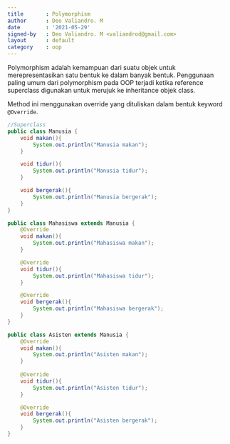 ```yaml
---
title       : Polymorphism
author      : Deo Valiandro. M
date        : '2021-05-29'
signed-by   : Deo Valiandro. M <valiandrod@gmail.com>
layout      : default
category    : oop
---
```


Polymorphism adalah kemampuan dari suatu objek untuk merepresentasikan satu bentuk ke dalam banyak bentuk. Penggunaan paling umum dari polymorphism pada OOP terjadi ketika reference superclass digunakan untuk merujuk ke inheritance objek class.

Method ini menggunakan override yang dituliskan dalam bentuk keyword `@Override`.

```java
//Superclass
public class Manusia {
    void makan(){
        System.out.println("Manusia makan");
    }

    void tidur(){
        System.out.println("Manusia tidur");
    }

    void bergerak(){
        System.out.println("Manusia bergerak");
    }
}

public class Mahasiswa extends Manusia {
    @Override
    void makan(){
        System.out.println("Mahasiswa makan");
    }

    @Override
    void tidur(){
        System.out.println("Mahasiswa tidur");
    }

    @Override
    void bergerak(){
        System.out.println("Mahasiswa bergerak");
    }
}

public class Asisten extends Manusia {
    @Override
    void makan(){
        System.out.println("Asisten makan");
    }
    
    @Override
    void tidur(){
        System.out.println("Asisten tidur");
    }

    @Override
    void bergerak(){
        System.out.println("Asisten bergerak");
    }
}
```